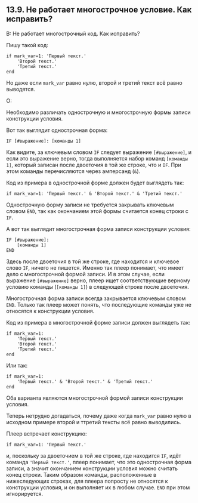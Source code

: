 ## 13.9. Не работает многострочное условие. Как исправить?
<!-- [:faq_13_09] -->

В: Не работает многострочный код. Как исправить?
	
Пишу такой код:
```qsp
if mark_var=1: 'Первый текст.'
	'Второй текст.'
	'Третий текст.'
end
```
Но даже если `mark_var` равно нулю, второй и третий текст всё равно выводятся.

О:

Необходимо различать однострочную и многострочную формы записи конструкции условия.

Вот так выглядит однострочная форма:
```qsp
IF [#выражение]: [команды 1]
```
Как видите, за ключевым словом `IF` следует выражение `[#выражение]`, и если это выражение верно, тогда выполняется набор команд `[команды 1]`, который записан после двоеточия в той же строке, что и `IF`. При этом команды перечисляются через амперсанд (`&`).

Код из примера в однострочной форме должен будет выглядеть так:
```qsp
if mark_var=1: 'Первый текст.' & 'Второй текст.' & 'Третий текст.'
```
Однострочную форму записи не требуется закрывать ключевым словом `END`, так как окончанием этой формы считается конец строки с `IF`.

А вот так выглядит многострочная форма записи конструкции условия:
```qsp
IF [#выражение]:
	[команды 1]
END
```
Здесь после двоеточия в той же строке, где находится и ключевое слово `IF`, ничего не пишется. Именно так плеер понимает, что имеет дело с многострочной формой записи. И в этом случае, если выражение `[#выражение]` верно, плеер ищет соответствующие верному условию команды (`[команды 1]`) в следующей строке после двоеточия.

Многострочная форма записи всегда закрывается ключевым словом `END`. Только так плеер может понять, что последующие команды уже не относятся к конструкции условия.

Код из примера в многострочной форме записи должен выглядеть так:
```qsp
if mark_var=1:
	'Первый текст.'
	'Второй текст.'
	'Третий текст.'
end
```
Или так:
```qsp
if mark_var=1:
	'Первый текст.' & 'Второй текст.' & 'Третий текст.'
end
```
Оба варианта являются многострочной формой записи конструкции условия.

Теперь нетрудно догадаться, почему даже когда `mark_var` равно нулю в исходном примере второй и ттретий тексты всё равно выводились.

Плеер встречает конструкцию:
```qsp
if mark_var=1: 'Первый текст.'
```
и, поскольку за двоеточием в той же строке, где находится `IF`, идёт команда `'Первый текст.'`, плеер понимает, что это однострочная форма записи, а значит окончанием конструкции условия можно считать конец строки. Таким образом команды, расположенные в нижеследующих строках, для плеера попросту не относятся к конструкции условия, и он выполняет их в любом случае. `END` при этом игнорируется.
